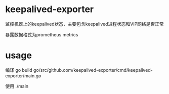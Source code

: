 # keepalived-exporter

监控机器上的keepalived状态，主要包含keepalived进程状态和VIP网络是否正常

暴露数据格式为prometheus metrics

# usage
编译
go build go/src/github.com/keepalived-exporter/cmd/keepalived-exporter/main.go

使用
./main